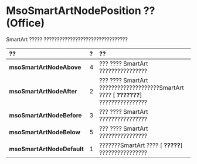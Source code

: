 
# MsoSmartArtNodePosition ?? (Office)

SmartArt ????? ????????????????????????????????



|**??**|**?**|**??**|
|:-----|:-----|:-----|
|**msoSmartArtNodeAbove**|4|??? ???? SmartArt ????????????????|
|**msoSmartArtNodeAfter**|2|??? ???? SmartArt ????????????????????SmartArt ???? [ **???????**] ????????????????|
|**msoSmartArtNodeBefore**|3|??? ???? SmartArt ????????????????|
|**msoSmartArtNodeBelow**|5|??? ???? SmartArt ????????????????|
|**msoSmartArtNodeDefault**|1|???????SmartArt ???? [ **?????**] ????????????????|
